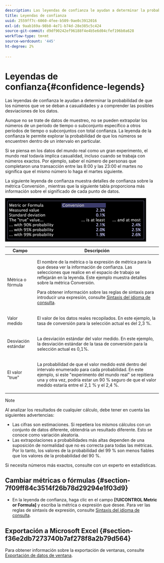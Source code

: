 ```yaml
---
description: Las leyendas de confianza le ayudan a determinar la probabilidad de que los números que ve se deban a casualidades y a comprender las posibles desviaciones de los datos.
title: Leyendas de confianza
uuid: 2559ff7c-6060-4fee-b509-9ae0c3912016
exl-id: 9aab169a-98b8-4e71-b74d-28e385c5c424
source-git-commit: d9df90242ef96188f4e4b5e6d04cfef196b0a628
workflow-type: tm+mt
source-wordcount: '445'
ht-degree: 2%

---
```


# Leyendas de confianza{#confidence-legends}

Las leyendas de confianza le ayudan a determinar la probabilidad de que los números que ve se deban a casualidades y a comprender las posibles desviaciones de los datos.

Aunque no se trate de datos de muestreo, no se pueden extrapolar los números de un período de tiempo o subconjunto específico a otros períodos de tiempo o subconjuntos con total confianza. La leyenda de la confianza le permite explorar la probabilidad de que los números se encuentren dentro de un intervalo en particular.

Si se piensa en los datos del mundo real como un gran experimento, el mundo real todavía implica casualidad, incluso cuando se trabaja con números exactos. Por ejemplo, saber el número de personas que completaron una transacción entre las 8:00 y las 23:00 el martes no significa que el mismo número lo haga el martes siguiente.

La siguiente leyenda de confianza muestra detalles de confianza sobre la métrica Conversión , mientras que la siguiente tabla proporciona más información sobre el significado de cada punto de datos.

![](assets/lgd_ConfidenceLegend.png)

<table id="table_387F22C7EF4E4DE9AD810D3D9204676F"> 
 <thead> 
  <tr> 
   <th colname="col1" class="entry"> Campo </th> 
   <th colname="col2" class="entry"> Descripción </th> 
  </tr> 
 </thead>
 <tbody> 
  <tr> 
   <td colname="col1"> <p>Métrica o fórmula </p> </td> 
   <td colname="col2"> <p>El nombre de la métrica o la expresión de métrica para la que desea ver la información de confianza. Las selecciones que realice en el espacio de trabajo se reflejarán en la leyenda. Este ejemplo muestra detalles sobre la métrica Conversión. </p> <p>Para obtener información sobre las reglas de sintaxis para introducir una expresión, consulte <a href="../../../../home/c-get-started/c-qry-lang-syntx/c-qry-lang-syntx.md#concept-15d1d3f5164a47d49468c5acb7299d9f"> Sintaxis del idioma de consulta</a>. </p> </td> 
  </tr> 
  <tr> 
   <td colname="col1"> <p>Valor medido </p> </td> 
   <td colname="col2"> <p>El valor de los datos reales recopilados. En este ejemplo, la tasa de conversión para la selección actual es del 2,3 %. </p> </td> 
  </tr> 
  <tr> 
   <td colname="col1"> <p>Desviación estándar </p> </td> 
   <td colname="col2"> <p>La desviación estándar del valor medido. En este ejemplo, la desviación estándar de la tasa de conversión para la selección actual es 0,1%. </p> </td> 
  </tr> 
  <tr> 
   <td colname="col1"> <p>El valor "true" </p> </td> 
   <td colname="col2"> <p>La probabilidad de que el valor medido esté dentro del intervalo enumerado para cada probabilidad. En este ejemplo, si este "experimento del mundo real" se repitiera una y otra vez, podría estar un 90 % seguro de que el valor medido estaría entre el 2,1 % y el 2,4 %. </p> </td> 
  </tr> 
 </tbody> 
</table>

>[!NOTE]
>
>Al analizar los resultados de cualquier cálculo, debe tener en cuenta las siguientes advertencias:
>* Las cifras son estimaciones. Si repetiera los mismos cálculos con un conjunto de datos diferente, obtendría un resultado diferente. Esto se conoce como variación aleatoria.
>* Las extrapolaciones a probabilidades más altas dependen de una suposición de normalidad que no es correcta para todas las métricas. Por lo tanto, los valores de la probabilidad del 99 % son menos fiables que los valores de la probabilidad del 90 %.

>
>
Si necesita números más exactos, consulte con un experto en estadísticas.

## Cambiar métricas o fórmulas {#section-7f09ff84c3514f26b78d29294e1f03d9}

* En la leyenda de confianza, haga clic en el campo **[!UICONTROL Metric or Formula]** y escriba la métrica o expresión que desee. Para ver las reglas de sintaxis de expresión, consulte [Sintaxis del idioma de consulta](../../../../home/c-get-started/c-qry-lang-syntx/c-qry-lang-syntx.md#concept-15d1d3f5164a47d49468c5acb7299d9f).

## Exportación a Microsoft Excel {#section-f36e2db7273740b7af278f8a2b79d564}

Para obtener información sobre la exportación de ventanas, consulte [Exportación de datos de ventana](../../../../home/c-get-started/c-wk-win-wksp/c-exp-win-data.md#concept-8df61d64ed434cc5a499023c44197349).
